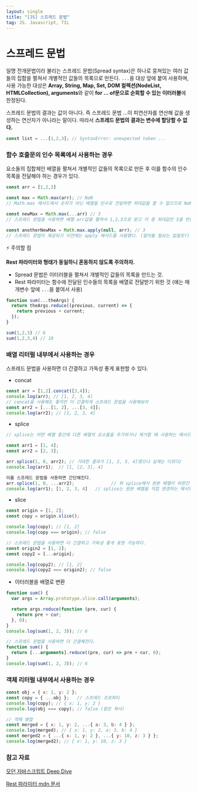 ```yaml
---
layout: single
title: "[JS] 스프레드 문법"
tag: JS. Javascript, TIL
---
```



# 스프레드 문법



일명 전개문법이라 불리는 스프레드 문법(Spread syntax)은 하나로 뭉쳐있는 여러 값들의 집합을 펼쳐서 개별적인 값들의 목록으로 만든다. `...`을 대상 앞에 붙여 사용하며, 사용 가능한 대상은 **Array, String, Map, Set, DOM 컬렉션(NodeList, HTMLCollection), arguments**와 같이 **for ... of문으로 순회할 수 있는 이터러블**에 한정된다. 



스프레드 문법의 결과는 값이 아니다. 즉 스프레드 문법 ...이 피연산자를 연산해 값을 생성하는 연산자가 아니라는 말이다. 따라서 **스프레드 문법의 결과는 변수에 할당할 수 없다.**

```js
const list = ...[1,2,3]; // SyntaxError: unexpected token ...
```



### 함수 호출문의 인수 목록에서 사용하는 경우

요소들의 집합체인 배열을 펼쳐서 개별적인 값들의 목록으로 만든 후 이를 함수의 인수 목록을 전달해야 하는 경우가 있다.

```js
const arr = [1,2,3]

const max = Math.max(arr); // NaN
// Math.max 메서드에서 숫자가 아닌 배열을 인수로 전달하면 최대값을 할 수 없으므로 NaN을 반환한다.

const newMax = Math.max(...arr) // 3
// 스프레드 문법을 사용하면 배열 arr값을 펼쳐서 1,2,3으로 받고 이 중 최대값인 3을 반환한다.

const anotherNewMax = Math.max.apply(null, arr); // 3
// 스프레드 문법이 제공되기 이전에는 apply 메서드를 사용했다. (알아둘 필요는 없을듯?)
```

⚡️ 주의할 점 

**Rest 파라미터와 형태가 동일하니 혼동하지 않도록 주의하자.**

- Spread 문법은 이터러블을 펼쳐서 개별적인 값들의 목록을 만드는 것.
- Rest 파라미터는 함수에 전달된 인수들의 목록을 배열로 전달받기 위한 것 (얘는 매개변수 앞에 `...`을 붙여서 사용)

```js
function sum(...theArgs) {
  return theArgs.reduce((previous, current) => {
    return previous + current;
  });
}

sum(1,2,3) // 6
sum(1,2,3,4) // 10
```



### 배열 리터럴 내부에서 사용하는 경우

스프레드 문법을 사용하면 더 간결하고 가독성 좋게 표현할 수 있다.

- concat

```js
const arr = [1,2].concat([3,4]);
console.log(arr); // [1, 2, 3, 4]
// concat을 사용해도 좋지만 더 간결하게 스프레드 문법을 사용해보자
const arr2 = [...[1, 2], ...[3, 4]];
console.log(arr2); // [1, 2, 3, 4]
```

- splice

```js
// splice는 어떤 배열 중간에 다른 배열의 요소들을 추가하거나 제거할 때 사용하는 메서드이다.

const arr1 = [1, 4];
const arr2 = [2, 3];

arr.splice(1, 0, arr2); // 기대한 결과가 [1, 2, 3, 4]였으나 실제는 다르다/
console.log(arr1);  // [1, [2, 3], 4]

이를 스프레드 문법을 사용하면 간단해진다.
arr.splice(1, 0, ...arr2);				// 위 splice에서 원본 배열이 바뀐건 생략했지만 항상 명심하자
console.log(arr1); [1, 2, 3, 4]   // splice는 원본 배열을 직접 변경하는 메서드다.
```

- slice

```js
const origin = [1, 2];
const copy = origin.slice();

console.log(copy); // [1, 2]
console.log(copy === origin); // false

// 스프레드 문법을 사용하면 더 간결하고 가독성 좋게 표현 가능하다.
const origin2 = [1, 2];
const copy2 = [...origin];

console.log(copy2); // [1, 2]
console.log(copy2 === origin2); // false
```

- 이터러블을 배열로 변환

```js
function sum() {
  var args = Array.prototype.slice.call(arguments);

  return args.reduce(function (pre, cur) {
    return pre + cur;
  }, 0);
}
console.log(sum(1, 2, 3)); // 6

// 스프레드 문법을 사용하면 더 간결해진다.
function sum() {
  return [...arguments].reduce((pre, cur) => pre + cur, 0);
}
console.log(sum(1, 2, 3)); // 6
```



### 객체 리터럴 내부에서 사용하는 경우

```js
const obj = { x: 1, y: 2 };
const copy = { ...obj };   // 스프레드 프로퍼티
console.log(copy); // { x: 1, y: 2 }
console.log(obj === copy); // false (얕은 복사)

// 객체 병합
const merged = { x: 1, y: 2, ...{ a: 3, b: 4 } };
console.log(merged); // { x: 1, y: 2, a: 3, b: 4 }
const merged2 = { ...{ x: 1, y: 2 }, ...{ y: 10, z: 3 } };
console.log(merged2); // { x: 1, y: 10, z: 3 }
```



### 참고 자료

[모던 자바스크립트 Deep Dive](http://www.kyobobook.co.kr/product/detailViewKor.laf?ejkGb=KOR&mallGb=KOR&barcode=9791158392239&orderClick=LEa&Kc=)

[Rest 파라미터 mdn 문서](https://developer.mozilla.org/ko/docs/Web/JavaScript/Reference/Functions/rest_parameters)

